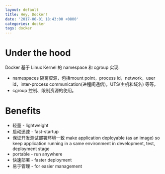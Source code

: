 ```yaml
---
layout: default
title: Hey, Docker!
date: '2017-06-01 18:43:00 +0800'
categories: docker
tags: docker
---
```


# Under the hood

Docker 基于 Linux Kernel 的 namespace 和 cgroup 实现:
* namespaces
    隔离资源，包括mount point，process id，network，user id，inter-process communication(进程间通信)，UTS(主机和域名) 等等。
* cgroup
    控制、限制资源的使用。

# Benefits

* 轻量 - lightweight
* 启动迅速 - fast-startup
* 保证开发测试部署环境一致
    make application deployable (as an image) so keep application running in a same environment in development, test, deployment stage
* portable - run anywhere
* 快速部署 - faster deployment
* 易于管理 - for easier management
